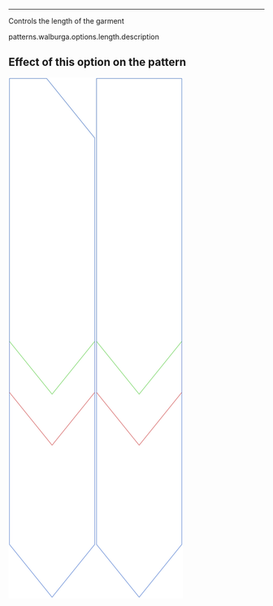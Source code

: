 ---

Controls the length of the garment

patterns.walburga.options.length.description

## Effect of this option on the pattern
![This image shows the effect of this option by superimposing several variants that have a different value for this option](walburga_length_sample.svg "Effect of this option on the pattern")
